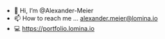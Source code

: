 - 👋 Hi, I’m @Alexander-Meier
- 📫 How to reach me ... alexander.meier@lomina.io
- 💻 https://portfolio.lomina.io

<!---
Alexander-Meier/Alexander-Meier is a ✨ special ✨ repository because its `README.md` (this file) appears on your GitHub profile.
You can click the Preview link to take a look at your changes.
--->
